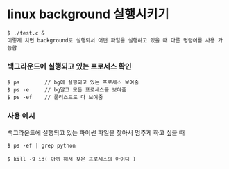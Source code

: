 # linux background 실행시키기
```
$ ./test.c &
이렇게 치면 background로 실행되서 어떤 파일을 실행하고 있을 때 다른 명령어를 사용 가능함
```

### 백그라운드에 실행되고 있는 프로세스 확인
```
$ ps        // bg에 실행되고 있는 프로세스 보여줌
$ ps -e     // bg말고 모든 프로세스를 보여줌
$ ps -ef    // 풀리스트로 다 보여줌
```

### 사용 예시
백그라운드에 실행되고 있는 파이썬 파일을 찾아서 멈추게 하고 싶을 때
```
$ ps -ef | grep python

$ kill -9 id( 아까 해서 찾은 프로세스의 아이디 )
```

